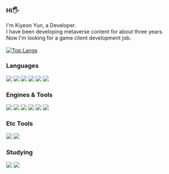 ### Hi🖐️
I'm Kiyeon Yun, a Developer.<br/>
I have been developing metaverse content for about three years.<br/>
Now I'm looking for a game client development job.<br/><br/>
[![Top Langs](https://github-readme-stats.vercel.app/api/top-langs/?username=KiyeonYun&layout=compact&hide=GAP)](https://github.com/anuraghazra/github-readme-stats)

### Languages
<a href="" target="_blank"><img src="https://img.shields.io/badge/C-8698AA?style=flat-square&logo=C&logoColor=white"/></a>
<a href="" target="_blank"><img src="https://img.shields.io/badge/C++-00599C?style=flat-square&logo=cplusplus&logoColor=white"/></a>
<a href="" target="_blank"><img src="https://img.shields.io/badge/Csharp-512BD4?style=flat-square&logo=csharp&logoColor=white"/></a>
<a href="" target="_blank"><img src="https://img.shields.io/badge/Java-C54040?style=flat-square&logo=oracle&logoColor=white"/></a>
<a href="" target="_blank"><img src="https://img.shields.io/badge/JavaScript-D5BD0C?style=flat-square&logo=javascript&logoColor=white"/></a>
<a href="" target="_blank"><img src="https://img.shields.io/badge/TypeScript-3178C6?style=flat-square&logo=typescript&logoColor=white"/></a>

### Engines & Tools
<a href="" target="_blank"><img src="https://img.shields.io/badge/Unity-333333?style=flat-square&logo=unity&logoColor=white"/></a>
<a href="" target="_blank"><img src="https://img.shields.io/badge/VisualStudio-5C2D91?style=flat-square&logo=visualstudio&logoColor=white"/></a>
<a href="" target="_blank"><img src="https://img.shields.io/badge/VisualStudio Code-007ACC?style=flat-square&logo=visualstudiocode&logoColor=white"/></a>
<a href="" target="_blank"><img src="https://img.shields.io/badge/Android-34A853?style=flat-square&logo=android&logoColor=white"/></a>
<a href="" target="_blank"><img src="https://img.shields.io/badge/Eclipse-2C2255?style=flat-square&logo=eclipseide&logoColor=white"/></a>
<a href="" target="_blank"><img src="https://img.shields.io/badge/IntelliJ-4053D6?style=flat-square&logo=intellijidea&logoColor=white"/></a>

### Etc Tools
<a href="" target="_blank"><img src="https://img.shields.io/badge/Notion-353E58?style=flat-square&logo=notion&logoColor=white"/></a>
<a href="" target="_blank"><img src="https://img.shields.io/badge/Obsidian-7C3AED?style=flat-square&logo=obsidian&logoColor=white"/></a>

### Studying
<a href="" target="_blank"><img src="https://img.shields.io/badge/unrealengine-3D4258?style=flat-square&logo=unrealengine&logoColor=white"/></a>
<a href="" target="_blank"><img src="https://img.shields.io/badge/DirectX11-5E5E5E?style=flat-square&logo=microsoft&logoColor=white"/></a>

<!--
**KiyeonYun/KiyeonYun** is a ✨ _special_ ✨ repository because its `README.md` (this file) appears on your GitHub profile.

Here are some ideas to get you started:

- 🔭 I’m currently working on ...
- 🌱 I’m currently learning ...
- 👯 I’m looking to collaborate on ...
- 🤔 I’m looking for help with ...
- 💬 Ask me about ...
- 📫 How to reach me: ...
- 😄 Pronouns: ...
- ⚡ Fun fact: ...
-->

